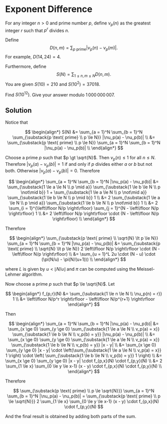 # Exponent Difference

For any integer $n \gt 0$ and prime number $p,$ define $\nu_p(n)$ as the greatest integer $r$ such that $p^r$ divides $n$. 

Define $$D(n, m)  = \sum_{p \text{ prime}} \left| \nu_p(n) - \nu_p(m)\right|.$$ For example, $D(14,24) = 4$.

Furthermore, define $$S(N) = \sum_{1 \le n, m \le N} D(n, m).$$ You are given $S(10) = 210$ and $S(10^2) = 37018$.

Find $S(10^{12})$. Give your answer modulo $1\,000\,000\,007$.

## Solution

Notice that

$$
\begin{align*}
S(N)
&= \sum_{a = 1}^N \sum_{b = 1}^N \sum_{\substack{p \text{ prime} \\ p \le N}} |\nu_p(a) - \nu_p(b)| \\
&= \sum_{\substack{p \text{ prime} \\ p \le N}} \sum_{a = 1}^N \sum_{b = 1}^N |\nu_p(a) - \nu_p(b)| \\
\end{align*}
$$

Choose a prime $p$ such that $p \gt \sqrt{N}$. Then $\nu_p(n) \le 1$ for all $n \le N$. Therefore $|\nu_p(a) - \nu_p(b)| = 1$ if and only if $p$ divides either $a$ or $b$ but not both. Otherwise $|\nu_p(a) - \nu_p(b)| = 0$. Therefore

$$
\begin{align*}
\sum_{a = 1}^N \sum_{b = 1}^N |\nu_p(a) - \nu_p(b)|
&= \sum_{\substack{1 \le a \le N \\ p \mid a}} \sum_{\substack{1 \le b \le N \\ p \not\mid b}} 1 + \sum_{\substack{1 \le a \le N \\ p \not\mid a}} \sum_{\substack{1 \le b \le N \\ p \mid b}} 1 \\
&= 2 \sum_{\substack{1 \le a \le N \\ p \mid a}} \sum_{\substack{1 \le b \le N \\ p \not\mid b}} 1 \\
&= 2 \sum_{i = 1}^{\left\lfloor N/p \right\rfloor} \sum_{j = 1}^{N - \left\lfloor N/p \right\rfloor} 1 \\
&= 2 \left\lfloor N/p \right\rfloor \cdot (N - \left\lfloor N/p \right\rfloor) \\
\end{align*}
$$

Therefore

$$
\begin{align*}
\sum_{\substack{p \text{ prime} \\ \sqrt{N} \lt p \le N}} \sum_{a = 1}^N \sum_{b = 1}^N |\nu_p(a) - \nu_p(b)|
&= \sum_{\substack{p \text{ prime} \\ \sqrt{N} \lt p \le N}} 2 \left\lfloor N/p \right\rfloor \cdot (N - \left\lfloor N/p \right\rfloor) \\
&= \sum_{u = 1}^L 2u \cdot (N - u) \cdot (\pi(N/u) - \pi(N/(u+1))) \\
\end{align*}
$$

where $L$ is given by $u < \left\lfloor N/u \right\rfloor$ and $\pi$ can be computed using the Meissel-Lehmer algorithm.

Now choose a prime $p$ such that $p \le \sqrt{N}$. Let

$$
\begin{align*}
f_{p,r}(N)
&= \sum_{\substack{1 \le n \le N \\ \nu_p(n) = r}} 1 \\
&= \left\lfloor N/p^r \right\rfloor - \left\lfloor N/p^{r+1} \right\rfloor
\end{align*}
$$

Then

$$
\begin{align*}
\sum_{a = 1}^N \sum_{b = 1}^N |\nu_p(a) - \nu_p(b)|
&= \sum_{x \ge 0} \sum_{y \ge 0} \sum_{\substack{1 \le a \le N \\ v_p(a) = x}} \sum_{\substack{1 \le b \le N \\ v_p(b) = y}} |\nu_p(a) - \nu_p(b)| \\
&= \sum_{x \ge 0} \sum_{y \ge 0} \sum_{\substack{1 \le a \le N \\ v_p(a) = x}} \sum_{\substack{1 \le b \le N \\ v_p(b) = y}} |x - y| \\
&= \sum_{x \ge 0} \sum_{y \ge 0} |x - y| \cdot \left(\sum_{\substack{1 \le a \le N \\ v_p(a) = x}} 1 \right) \cdot \left( \sum_{\substack{1 \le b \le N \\ v_p(b) = y}} 1 \right)  \\
&= \sum_{x \ge 0} \sum_{y \ge 0} |x - y| \cdot f_{p,x}(N) \cdot f_{p,y}(N) \\
&= 2 \sum_{1 \le x} \sum_{0 \le y \le x-1} (x - y) \cdot f_{p,x}(N) \cdot f_{p,y}(N) \\
\end{align*}
$$

Therefore

$$
\sum_{\substack{p \text{ prime} \\ p \le \sqrt{N}}} \sum_{a = 1}^N \sum_{b = 1}^N |\nu_p(a) - \nu_p(b)| = \sum_{\substack{p \text{ prime} \\ p \le \sqrt{N}}} 2 \sum_{1 \le x} \sum_{0 \le y \le x-1} (x - y) \cdot f_{p,x}(N) \cdot f_{p,y}(N)
$$

And the final result is obtained by adding both parts of the sum.